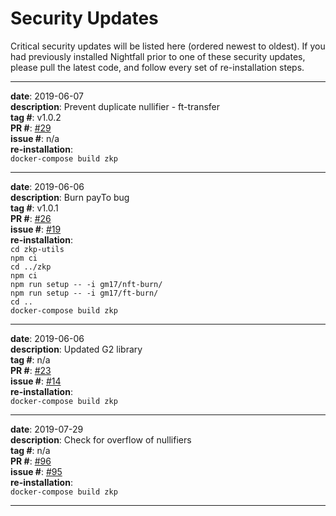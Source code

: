 # Security Updates  

Critical security updates will be listed here (ordered newest to oldest). If you had previously installed Nightfall prior to one of these security updates, please pull the latest code, and follow every set of re-installation steps.

---

**date**: 2019-06-07  
**description**: Prevent duplicate nullifier - ft-transfer  
**tag \#**:  v1.0.2  
**PR \#**: [#29](https://github.com/EYBlockchain/nightfall/pull/29)  
**issue \#**: n/a  
**re-installation**:  
`docker-compose build zkp`  

---

**date**: 2019-06-06  
**description**: Burn payTo bug  
**tag \#**:  v1.0.1  
**PR \#**: [#26](https://github.com/EYBlockchain/nightfall/pull/26)  
**issue \#**: [#19](https://github.com/EYBlockchain/nightfall/issues/19)  
**re-installation**:  
`cd zkp-utils`  
`npm ci`  
`cd ../zkp`  
`npm ci`  
`npm run setup -- -i gm17/nft-burn/`  
`npm run setup -- -i gm17/ft-burn/`  
`cd ..`  
`docker-compose build zkp`  

---

**date**: 2019-06-06  
**description**: Updated G2 library  
**tag \#**: n/a  
**PR \#**: [#23](https://github.com/EYBlockchain/nightfall/pull/23)  
**issue \#**: [#14](https://github.com/EYBlockchain/nightfall/issues/14)  
**re-installation**:  
`docker-compose build zkp`  

---


**date**: 2019-07-29  
**description**: Check for overflow of nullifiers  
**tag \#**: n/a  
**PR \#**: [#96](https://github.com/EYBlockchain/nightfall/pull/96)  
**issue \#**: [#95](https://github.com/EYBlockchain/nightfall/issues/95)  
**re-installation**:  
`docker-compose build zkp`  

---
